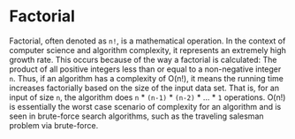 # Factorial

Factorial, often denoted as `n!`, is a mathematical operation. In the context of computer science and algorithm complexity, it represents an extremely high growth rate. This occurs because of the way a factorial is calculated: The product of all positive integers less than or equal to a non-negative integer `n`. Thus, if an algorithm has a complexity of O(n!), it means the running time increases factorially based on the size of the input data set. That is, for an input of size `n`, the algorithm does `n` * `(n-1)` * `(n-2)` * ... * `1` operations. O(n!) is essentially the worst case scenario of complexity for an algorithm and is seen in brute-force search algorithms, such as the traveling salesman problem via brute-force.